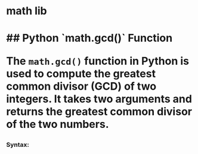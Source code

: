 <h1>math lib<h1>
## Python `math.gcd()` Function

The `math.gcd()` function in Python is used to compute the greatest common divisor (GCD) of two integers. It takes two arguments and returns the greatest common divisor of the two numbers.

### Syntax:
